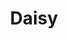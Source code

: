 ---
title: Daisy
date: 
draft: false

# descripcion
description : Maripositas pegadas con nácar grandes

materials: Plata 925

color: Plateado

dimensions: 1cm

code: 01-04-0104

type: "Aros"

categories: []

price: $3.840,00

# Images
# first image will be shown in the product page
images:
  # - image: "images/path_to_image"
  # La ubicacion de las imagenes es imagenes/Aros/Aros.Piedras/01-04-0104-daisy
  - image: "./images/aros/piedras/01-04-0104-maripositas-pegadas-con-nacar-grandes_a.jpeg"
  - image: "./images/aros/piedras/01-04-0104-maripositas-pegadas-con-nacar-grandes_b.jpeg"
---